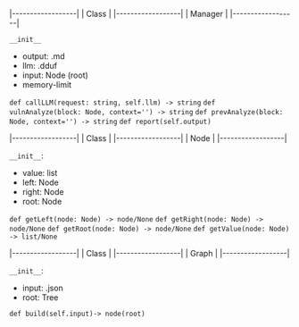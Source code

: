 |------------------|
|        Class          |
|------------------|
|      Manager      |
|------------------|

`__init__`
- output: .md
- llm: .dduf
- input: Node (root)
- memory-limit

`def callLLM(request: string, self.llm) -> string`
`def vulnAnalyze(block: Node, context='') -> string`
`def prevAnalyze(block: Node, context='') -> string`
`def report(self.output)`

|------------------|
|        Class          |
|------------------|
|         Node        |
|------------------|

`__init__`:
- value: list
- left: Node
- right: Node
- root: Node

`def getLeft(node: Node) -> node/None`
`def getRight(node: Node) -> node/None`
`def getRoot(node: Node) -> node/None`
`def getValue(node: Node) -> list/None`

|------------------|
|        Class          |
|------------------|
|        Graph        |
|------------------|

`__init__`:
- input: .json
- root: Tree

`def build(self.input)-> node(root)`




